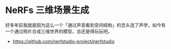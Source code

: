 # NeRFs 三维场景生成

好多年前我就是因为这么一个「通过声音看到空间结构」的念头选了声学，如今有一个通过照片合成三维世界的模型，总还是得玩玩吧。

- https://github.com/nerfstudio-project/nerfstudio